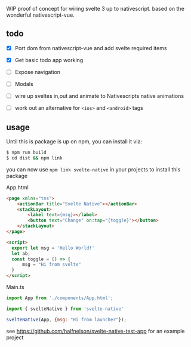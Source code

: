 WIP proof of concept for wiring svelte 3 up to nativescript. based on the wonderful nativescript-vue.

## todo

 - [x] Port dom from nativescript-vue and add svelte required items
 - [x] Get basic todo app working
 - [ ] Expose navigation
 - [ ] Modals
 - [ ] wire up sveltes in,out and animate to Nativescripts native animations
 - [ ] work out an alternative for `<ios>` and `<android>` tags



## usage

Until this is package is up on npm, you can install it via:

```bash
$ npm run build
$ cd dist && npm link
```
you can now use `npm link svelte-native` in your projects to install this package

App.html
```html
<page xmlns="tns">
    <actionBar title="Svelte Native"></actionBar>
    <stackLayout>
        <label text={msg}></label>
        <button text="Change" on:tap="{toggle}"></button>
    </stackLayout>
</page>

<script>
  export let msg = 'Hello World!'
  let ab;
  const toggle = () => {
      msg = "Hi from svelte"
  }
</script>
```

Main.ts
```js
import App from './components/App.html';

import { svelteNative } from 'svelte-native'

svelteNative(App, {msg: "Hi from launcher"});
```


see https://github.com/halfnelson/svelte-native-test-app for an example project
